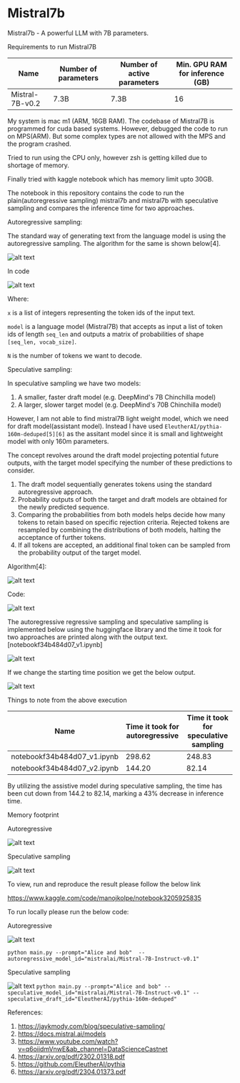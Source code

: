 # Mistral7b

Mistral7b - A powerful LLM with 7B parameters.

Requirements to run Mistral7B

| Name    | Number of parameters | Number of active parameters | Min. GPU RAM for inference (GB) |
| -------- | ------- |-------- | ------- |
| Mistral-7B-v0.2  | 7.3B    |   7.3B      |   16      |

My system is mac m1 (ARM, 16GB RAM). 
The codebase of Mistral7B is programmed for cuda based systems.
However, debugged the code to run on MPS(ARM). But some complex types are not allowed with the MPS and the program crashed. 

Tried to run using the CPU only, however zsh is getting killed due to shortage of memory.

Finally tried with kaggle notebook which has memory limit upto 30GB.

The notebook in this repository contains the code to run the plain(autoregressive sampling) mistral7b and mistral7b with speculative sampling and compares the inference time for two approaches.

Autoregressive sampling:

The standard way of generating text from the language model is using the autoregressive sampling. The algorithm for the same is shown below[4].

![alt text](images/img1.png "Title")

In code

![alt text](images/img2.png "Title")

Where:

`x` is a list of integers representing the token ids of the input text.

`model` is a language model (Mistral7B) that accepts as input a list of token ids of length `seq_len` and outputs a matrix of probabilities of shape `[seq_len, vocab_size]`.

`N` is the number of tokens we want to decode.

Speculative sampling:

In speculative sampling we have two models:

1. A smaller, faster draft model (e.g. DeepMind's 7B Chinchilla model)
2. A larger, slower target model (e.g. DeepMind's 70B Chinchilla model)

However, I am not able to find mistral7B light weight model, which we need for draft model(assistant model). Instead I have used 
`EleutherAI/pythia-160m-deduped[5][6]` as the assitant model since it is small and lightweight model with only 160m parameters.

The concept revolves around the draft model projecting potential future outputs, with the target model specifying the number of these predictions to consider.

1. The draft model sequentially generates tokens using the standard autoregressive approach.
2. Probability outputs of both the target and draft models are obtained for the newly predicted sequence.
3. Comparing the probabilities from both models helps decide how many tokens to retain based on specific rejection criteria. Rejected tokens are resampled by combining the distributions of both models, halting the acceptance of further tokens.
4. If all tokens are accepted, an additional final token can be sampled from the probability output of the target model.

Algorithm[4]:

![alt text](images/img3.png "Title")

Code:

![alt text](images/img4.png "Title")

The autoregressive regressive sampling and speculative sampling is implemented below using the huggingface library and the time it took for two approaches are printed along with the output text. [notebookf34b484d07_v1.ipynb]

![alt text](images/img5.png "Title")

If we change the starting time position we get the below output.

![alt text](images/img6.png "Title")

Things to note from the above execution

| Name    | Time it took for autoregressive | Time it took for speculative sampling | 
| -------- | ------- |-------- |
| notebookf34b484d07_v1.ipynb  | 298.62    |   248.83    |
| notebookf34b484d07_v2.ipynb  | 144.20    |   82.14    |

By utilizing the assistive model during speculative sampling, the time has been cut down from 144.2 to 82.14, marking a 43% decrease in inference time.

Memory footprint

Autoregressive

![alt text](images/img7.png "Title")

Speculative sampling

![alt text](images/img8.png "Title")

To view, run and reproduce the result please follow the below link

https://www.kaggle.com/code/manojkolpe/notebook3205925835

To run locally please run the below code:

Autoregressive

![alt text](images/img9.png "Title")

`python main.py --prompt="Alice and bob"  --autoregressive_model_id="mistralai/Mistral-7B-Instruct-v0.1"` 

Speculative sampling

![alt text](images/img10.png "Title")
`python main.py --prompt="Alice and bob" --speculative_model_id="mistralai/Mistral-7B-Instruct-v0.1" --speculative_draft_id="EleutherAI/pythia-160m-deduped"`

References:

1. https://jaykmody.com/blog/speculative-sampling/ 
2. https://docs.mistral.ai/models
3. https://www.youtube.com/watch?v=q6oiidmVnwE&ab_channel=DataScienceCastnet
4. https://arxiv.org/pdf/2302.01318.pdf
5. https://github.com/EleutherAI/pythia
6. https://arxiv.org/pdf/2304.01373.pdf